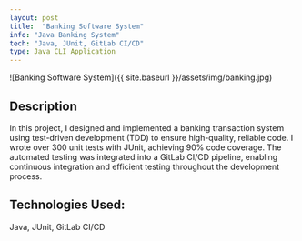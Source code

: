 ```yaml
---
layout: post
title:  "Banking Software System"
info: "Java Banking System"
tech: "Java, JUnit, GitLab CI/CD"
type: Java CLI Application
---
```

![Banking Software System]({{ site.baseurl }}/assets/img/banking.jpg)

## Description
In this project, I designed and implemented a banking transaction system using test-driven development (TDD) to ensure high-quality, reliable code. I wrote over 300 unit tests with JUnit, achieving 90% code coverage. The automated testing was integrated into a GitLab CI/CD pipeline, enabling continuous integration and efficient testing throughout the development process.

## Technologies Used:
Java, JUnit, GitLab CI/CD

